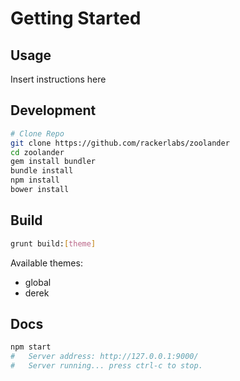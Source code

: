 # Getting Started

## Usage

Insert instructions here

## Development


``` bash
# Clone Repo
git clone https://github.com/rackerlabs/zoolander
cd zoolander
gem install bundler
bundle install
npm install
bower install
```


## Build

``` bash
grunt build:[theme]
```

Available themes:

* global
* derek

## Docs

``` bash
npm start
#   Server address: http://127.0.0.1:9000/
#   Server running... press ctrl-c to stop.
```
